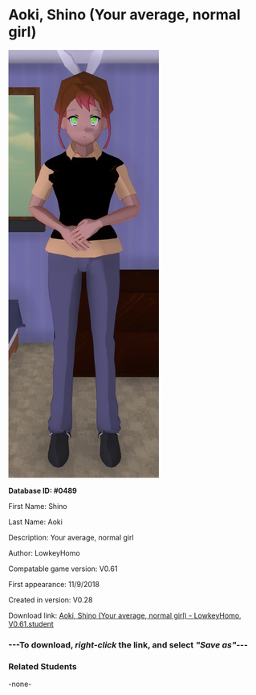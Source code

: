 # Aoki, Shino (Your average, normal girl)

<img src="../../Files/Images/Aoki, Shino (Your average, normal girl).png" title="Aoki, Shino (Your average, normal girl) - LowkeyHomo, V0.61">

**Database ID: #0489**

First Name: Shino

Last Name: Aoki

Description: Your average, normal girl

Author: LowkeyHomo

Compatable game version: V0.61

First appearance: 11/9/2018

Created in version: V0.28

Download link: <a href="https://raw.githubusercontent.com/Arbiter1223/Daigaku-Gurashi-Custom-Students/master/Files/Student%20Files/Aoki%2C%20Shino%20(Your%20average%2C%20normal%20girl)%20-%20LowkeyHomo%2C%20V0.61.student">Aoki, Shino (Your average, normal girl) - LowkeyHomo, V0.61.student</a>

### ---**To download, _right-click_ the link, and select _"Save as"_**---

### Related Students

-none-
